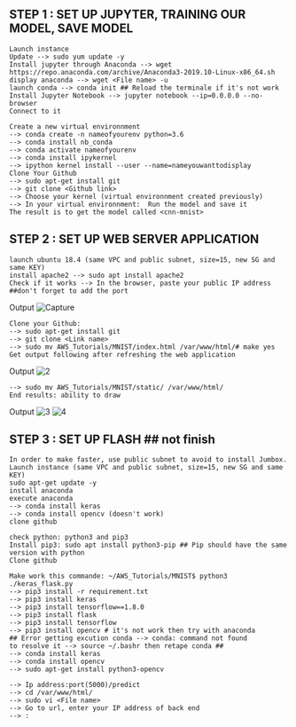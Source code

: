 

## STEP 1 : SET UP JUPYTER, TRAINING OUR MODEL, SAVE MODEL ##

```{r}
Launch instance
Update --> sudo yum update -y
Install jupyter through Anaconda --> wget https://repo.anaconda.com/archive/Anaconda3-2019.10-Linux-x86_64.sh
display anaconda --> wget <File name> -u
launch conda --> conda init ## Reload the terminale if it's not work
Install Jupyter Notebook --> jupyter notebook --ip=0.0.0.0 --no-browser
Connect to it  

Create a new virtual environnment
--> conda create -n nameofyourenv python=3.6
--> conda install nb_conda
--> conda activate nameofyourenv 
--> conda install ipykernel
--> ipython kernel install --user --name=nameyouwanttodisplay
Clone Your Github
--> sudo apt-get install git
--> git clone <Github link>
--> Choose your kernel (virtual environnment created previously)
--> In your virtual environnment:  Run the model and save it
The result is to get the model called <cnn-mnist>
```

## STEP 2 : SET UP WEB SERVER APPLICATION ##

```{r}
launch ubuntu 18.4 (same VPC and public subnet, size=15, new SG and same KEY)
install apache2 --> sudo apt install apache2
Check if it works --> In the browser, paste your public IP address ##don't forget to add the port
```
Output
![Capture](https://user-images.githubusercontent.com/51121757/70862733-eee70000-1f37-11ea-8cca-523a76b47413.PNG)

```{r}
Clone your Github:
--> sudo apt-get install git
--> git clone <Link name>
--> sudo mv AWS_Tutorials/MNIST/index.html /var/www/html/# make yes
Get output following after refreshing the web application
```
Output
![2](https://user-images.githubusercontent.com/51121757/70862736-f1e1f080-1f37-11ea-8f21-00d88b6a9996.PNG)

```{r}
--> sudo mv AWS_Tutorials/MNIST/static/ /var/www/html/
End results: ability to draw
```
Output
![3](https://user-images.githubusercontent.com/51121757/70862737-f3abb400-1f37-11ea-9908-ecea1965da35.PNG)
![4](https://user-images.githubusercontent.com/51121757/70862739-f5757780-1f37-11ea-818f-1303978de389.PNG)

## STEP 3 : SET UP FLASH  ## not finish

```{r}
In order to make faster, use public subnet to avoid to install Jumbox.
Launch instance (same VPC and public subnet, size=15, new SG and same KEY)
sudo apt-get update -y
install anaconda
execute anaconda
--> conda install keras
--> conda install opencv (doesn't work)
clone github

check python: python3 and pip3
Install pip3: sudo apt install python3-pip ## Pip should have the same version with python
Clone github

Make work this commande: ~/AWS_Tutorials/MNIST$ python3 ./keras_flask.py
--> pip3 install -r requirement.txt
--> pip3 install keras
--> pip3 install tensorflow==1.8.0
--> pip3 install flask
--> pip3 install tensorflow
--> pip3 install opencv # it's not work then try with anaconda
## Error getting excution conda --> conda: command not found
to resolve it --> source ~/.bashr then retape conda ##
--> conda install keras
--> conda install opencv
--> sudo apt-get install python3-opencv

--> Ip address:port(5000)/predict
--> cd /var/www/html/
--> sudo vi <File name>
--> Go to url, enter your IP address of back end
--> :
```
